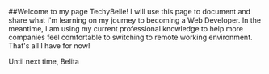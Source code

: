 ##Welcome to my page TechyBelle!
I will use this page to document and share what I'm learning on my journey to becoming a Web Developer.  In the meantime, I am using my current professional knowledge to help more companies feel comfortable to switching to remote working environment.  
That's all I have for now!

Until next time,
Belita
